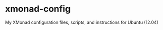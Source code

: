 xmonad-config
=============

My XMonad configuration files, scripts, and instructions for Ubuntu (12.04)